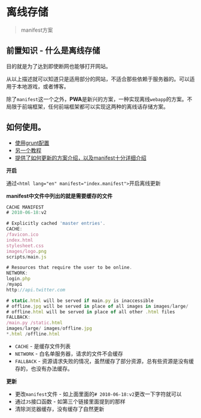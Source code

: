 # 离线存储 
> manifest方案

## 前置知识 - 什么是离线存储

目的就是为了达到即使断网也能够打开网站。

从以上描述就可以知道只是适用部分的网站，不适合那些依赖于服务器的。可以适用于本地游戏，或者博客。

除了`manifest`这一个之外，**PWA**是新兴的方案，一种实现离线`webapp`的方案。不局限于前端框架，任何前端框架都可以实现这两种的离线话存储方案。

## 如何使用。

* [使用grunt配置](https://yanhaijing.com/html/2014/12/28/html5-manifest/)
* [另一个教程](https://juejin.im/post/59cdb48b518825788565c5f0)
* [提供了如何更新的方案介绍，以及manifest十分详细介绍](https://www.html5rocks.com/zh/tutorials/appcache/beginner/)

**开启**

通过`<html lang="en" manifest="index.manifest">`开启离线更新

**manifest中文件中列出的就是需要缓存的文件**

```JavaScript
CACHE MANIFEST
# 2010-06-18:v2

# Explicitly cached 'master entries'.
CACHE:
/favicon.ico
index.html
stylesheet.css
images/logo.png
scripts/main.js

# Resources that require the user to be online.
NETWORK:
login.php
/myapi
http://api.twitter.com

# static.html will be served if main.py is inaccessible
# offline.jpg will be served in place of all images in images/large/
# offline.html will be served in place of all other .html files
FALLBACK:
/main.py /static.html
images/large/ images/offline.jpg
*.html /offline.html
```

* `CACHE` - 是缓存文件列表
* `NETWORK` - 白名单服务器，请求的文件不会缓存
*  `FALLBACK` - 资源请求失败的情况，虽然缓存了部分资源，总有些资源是没有缓存的，也没有办法缓存。

**更新**

* 更改`manifest`文件 - 如上面里面的`# 2010-06-18:v2`更改一下字符就可以
* 通过`JS`接口函数 - 如第三个链接里面提到的那样
* 清除浏览器缓存，没有缓存了自然更新




